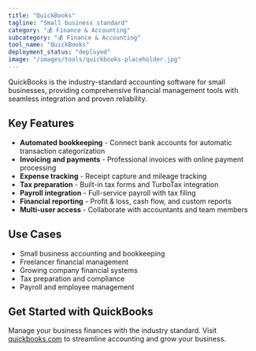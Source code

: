 ```yaml
---
title: "QuickBooks"
tagline: "Small business standard"
category: "💰 Finance & Accounting"
subcategory: "💰 Finance & Accounting"
tool_name: "QuickBooks"
deployment_status: "deployed"
image: "/images/tools/quickbooks-placeholder.jpg"
---
```

QuickBooks is the industry-standard accounting software for small businesses, providing comprehensive financial management tools with seamless integration and proven reliability.

## Key Features

- **Automated bookkeeping** - Connect bank accounts for automatic transaction categorization
- **Invoicing and payments** - Professional invoices with online payment processing
- **Expense tracking** - Receipt capture and mileage tracking
- **Tax preparation** - Built-in tax forms and TurboTax integration
- **Payroll integration** - Full-service payroll with tax filing
- **Financial reporting** - Profit & loss, cash flow, and custom reports
- **Multi-user access** - Collaborate with accountants and team members

## Use Cases

- Small business accounting and bookkeeping
- Freelancer financial management
- Growing company financial systems
- Tax preparation and compliance
- Payroll and employee management

## Get Started with QuickBooks

Manage your business finances with the industry standard. Visit [quickbooks.com](https://quickbooks.intuit.com) to streamline accounting and grow your business.